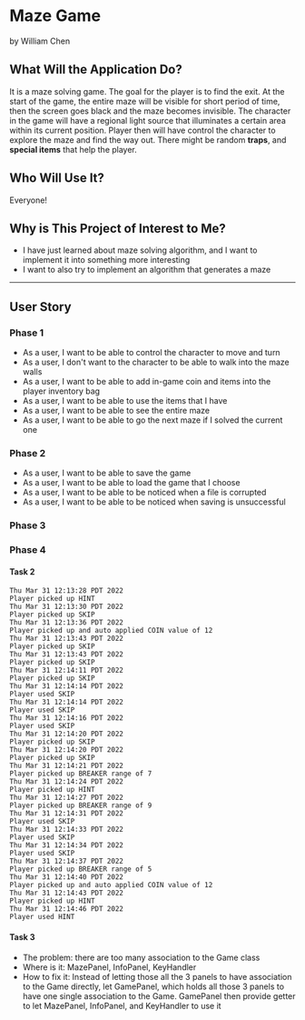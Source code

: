 # Maze Game

by William Chen

## What Will the Application Do?

It is a maze solving game. The goal for the player is to find the exit. At the start of the game, the entire maze will be visible for short period of time, then the screen goes black and the maze becomes invisible. The character in the game will have a regional light source that illuminates a certain area within its current position. Player then will have control the character to explore the maze and find the way out. There might be random **traps**, and **special items** that help the player.

## Who Will Use It?

Everyone!

## Why is This Project of Interest to Me?

- I have just learned about maze solving algorithm, and I want to implement it into something more interesting
- I want to also try to implement an algorithm that generates a maze

---

## User Story

### Phase 1

- As a user, I want to be able to control the character to move and turn
- As a user, I don't want to the character to be able to walk into the maze walls
- As a user, I want to be able to add in-game coin and items into the player inventory bag
- As a user, I want to be able to use the items that I have
- As a user, I want to be able to see the entire maze
- As a user, I want to be able to go the next maze if I solved the current one

### Phase 2

- As a user, I want to be able to save the game
- As a user, I want to be able to load the game that I choose
- As a user, I want to be able to be noticed when a file is corrupted
- As a user, I want to be able to be noticed when saving is unsuccessful

### Phase 3

### Phase 4

#### Task 2

```log
Thu Mar 31 12:13:28 PDT 2022
Player picked up HINT
Thu Mar 31 12:13:30 PDT 2022
Player picked up SKIP
Thu Mar 31 12:13:36 PDT 2022
Player picked up and auto applied COIN value of 12
Thu Mar 31 12:13:43 PDT 2022
Player picked up SKIP
Thu Mar 31 12:13:43 PDT 2022
Player picked up SKIP
Thu Mar 31 12:14:11 PDT 2022
Player picked up SKIP
Thu Mar 31 12:14:14 PDT 2022
Player used SKIP
Thu Mar 31 12:14:14 PDT 2022
Player used SKIP
Thu Mar 31 12:14:16 PDT 2022
Player used SKIP
Thu Mar 31 12:14:20 PDT 2022
Player picked up SKIP
Thu Mar 31 12:14:20 PDT 2022
Player picked up SKIP
Thu Mar 31 12:14:21 PDT 2022
Player picked up BREAKER range of 7
Thu Mar 31 12:14:24 PDT 2022
Player picked up HINT
Thu Mar 31 12:14:27 PDT 2022
Player picked up BREAKER range of 9
Thu Mar 31 12:14:31 PDT 2022
Player used SKIP
Thu Mar 31 12:14:33 PDT 2022
Player used SKIP
Thu Mar 31 12:14:34 PDT 2022
Player used SKIP
Thu Mar 31 12:14:37 PDT 2022
Player picked up BREAKER range of 5
Thu Mar 31 12:14:40 PDT 2022
Player picked up and auto applied COIN value of 12
Thu Mar 31 12:14:43 PDT 2022
Player picked up HINT
Thu Mar 31 12:14:46 PDT 2022
Player used HINT
```

#### Task 3

- The problem: there are too many association to the Game class
- Where is it: MazePanel, InfoPanel, KeyHandler
- How to fix it: Instead of letting those all the 3 panels to have association to the Game directly, let GamePanel, which holds all those 3 panels to have one single association to the Game. GamePanel then provide getter to let MazePanel, InfoPanel, and KeyHandler to use it